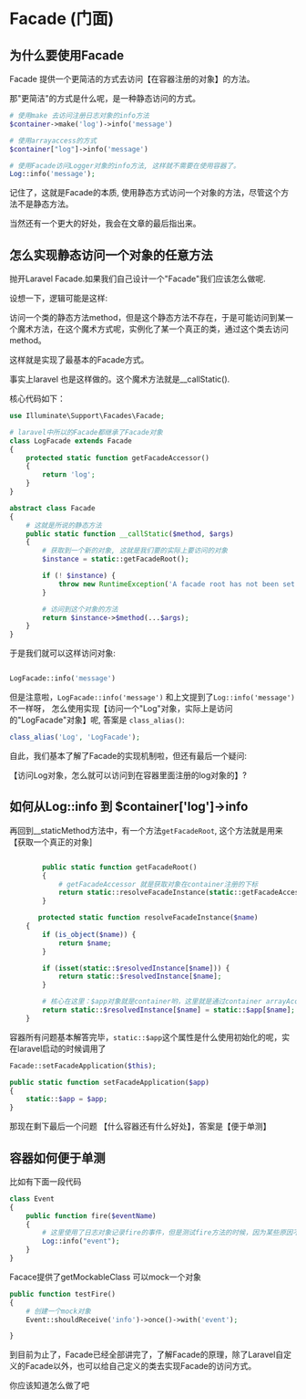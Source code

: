 # Facade (门面)

## 为什么要使用Facade

Facade 提供一个更简洁的方式去访问【在容器注册的对象】的方法。

那"更简洁"的方式是什么呢，是一种静态访问的方式。




```php
# 使用make 去访问注册日志对象的info方法
$container->make('log')->info('message')

# 使用arrayaccess的方式
$container["log"]->info('message')

# 使用Facade访问Logger对象的info方法, 这样就不需要在使用容器了。
Log::info('message');
```

记住了，这就是Facade的本质, 使用静态方式访问一个对象的方法，尽管这个方法不是静态方法。

当然还有一个更大的好处，我会在文章的最后指出来。


## 怎么实现静态访问一个对象的任意方法

抛开Laravel Facade.如果我们自己设计一个"Facade"我们应该怎么做呢.

设想一下，逻辑可能是这样:

访问一个类的静态方法method，但是这个静态方法不存在，于是可能访问到某一个魔术方法，在这个魔术方式呢，实例化了某一个真正的类，通过这个类去访问method。

这样就是实现了最基本的Facade方式。

事实上laravel 也是这样做的。这个魔术方法就是__callStatic().

核心代码如下：

```php
use Illuminate\Support\Facades\Facade;

# laravel中所以的Facade都继承了Facade对象
class LogFacade extends Facade
{
    protected static function getFacadeAccessor()
    {
        return 'log';
    }
}

abstract class Facade
{
    # 这就是所说的静态方法
    public static function __callStatic($method, $args)
    {
        # 获取到一个新的对象, 这就是我们要的实际上要访问的对象
        $instance = static::getFacadeRoot();

        if (! $instance) {
            throw new RuntimeException('A facade root has not been set.');
        }

        # 访问到这个对象的方法
        return $instance->$method(...$args);
    }
}

```

于是我们就可以这样访问对象:

```php

LogFacade::info('message')
```

但是注意啦，`LogFacade::info('message')` 和上文提到了`Log::info('message')` 不一样呀， 怎么使用实现【访问一个"Log"对象，实际上是访问的"LogFacade"对象】呢, 答案是 `class_alias()`:

```php
class_alias('Log', 'LogFacade');
```

自此，我们基本了解了Facade的实现机制啦，但还有最后一个疑问:

【访问Log对象，怎么就可以访问到在容器里面注册的log对象的】?


## 如何从Log::info 到 $container['log']->info

再回到__staticMethod方法中，有一个方法`getFacadeRoot`, 这个方法就是用来【获取一个真正的对象]

```php

        public static function getFacadeRoot()
        {
            # getFacadeAccessor 就是获取对象在container注册的下标
            return static::resolveFacadeInstance(static::getFacadeAccessor());
        }

       protected static function resolveFacadeInstance($name)
    {
        if (is_object($name)) {
            return $name;
        }

        if (isset(static::$resolvedInstance[$name])) {
            return static::$resolvedInstance[$name];
        }

        # 核心在这里：$app对象就是container哟，这里就是通过container arrayAccess的方式获取一个注册的对象
        return static::$resolvedInstance[$name] = static::$app[$name];
    }
 ```

容器所有问题基本解答完毕，`static::$app`这个属性是什么使用初始化的呢，实在laravel启动的时候调用了
```php
Facade::setFacadeApplication($this);

public static function setFacadeApplication($app)
{
    static::$app = $app;
}

```


那现在剩下最后一个问题 【什么容器还有什么好处】，答案是【便于单测】


## 容器如何便于单测

比如有下面一段代码
```php
class Event
{
    public function fire($eventName)
    {
        # 这里使用了日志对象记录fire的事件，但是测试fire方法的时候，因为某些原因不能使用log对象，必须mock使用的log对象
        Log::info("event");
    }
}
```

Facace提供了getMockableClass 可以mock一个对象

```php
public function testFire()
{
    # 创建一个mock对象
    Event::shouldReceive('info')->once()->with('event');

}
```

到目前为止了，Facade已经全部讲完了，了解Facade的原理，除了Laravel自定义的Facade以外，也可以给自己定义的类去实现Facade的访问方式。

你应该知道怎么做了吧
